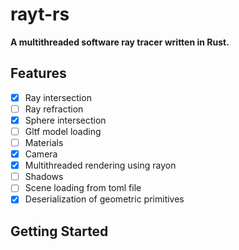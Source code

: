 # rayt-rs

**A multithreaded software ray tracer written in Rust.**

## Features
- [x] Ray intersection
- [ ] Ray refraction
- [x] Sphere intersection
- [ ] Gltf model loading
- [ ] Materials
- [x] Camera
- [x] Multithreaded rendering using rayon
- [ ] Shadows
- [ ] Scene loading from toml file
- [x] Deserialization of geometric primitives

## Getting Started
